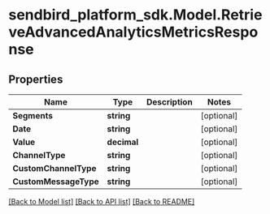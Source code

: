 
# sendbird_platform_sdk.Model.RetrieveAdvancedAnalyticsMetricsResponse

## Properties

Name | Type | Description | Notes
------------ | ------------- | ------------- | -------------
**Segments** | **string** |  | [optional] 
**Date** | **string** |  | [optional] 
**Value** | **decimal** |  | [optional] 
**ChannelType** | **string** |  | [optional] 
**CustomChannelType** | **string** |  | [optional] 
**CustomMessageType** | **string** |  | [optional] 

[[Back to Model list]](../README.md#documentation-for-models)
[[Back to API list]](../README.md#documentation-for-api-endpoints)
[[Back to README]](../README.md)


